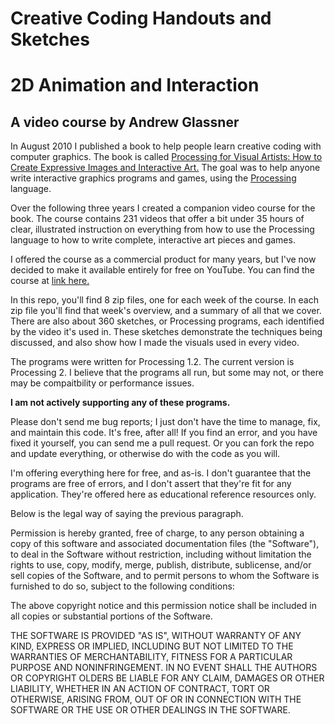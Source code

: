# Creative Coding Handouts and Sketches

# 2D Animation and Interaction
## A video course by Andrew Glassner

In August 2010 I published a book to help people learn creative coding with computer graphics.
The book is called
[Processing for Visual Artists: How to Create Expressive Images and Interactive Art.](https://www.amazon.com/dp/1568817169)
The goal was to help anyone write interactive graphics programs and games,
using the [Processing](https://processing.org/) language.

Over the following three years I created a companion video course for the book.
The course contains 231 videos that offer a bit under 35 hours of clear, illustrated
instruction on everything from how to use the Processing language to how to write
complete, interactive art pieces and games.

I offered the course as a commercial product for many years, but I've now decided to
make it available entirely for free on YouTube.
You can find the course at [link here.](https://link-here)

In this repo, you'll find 8 zip files, one for each week of the course. In each zip
file you'll find that week's overview, and a summary of all that we cover.
There are also about 360 sketches, or Processing programs, each identified by the
video it's used in. These sketches demonstrate the techniques being discussed,
and also show how I made the visuals used in every video.

The programs were written for Processing 1.2. The current version is Processing 2.
I believe that the programs all run, but some may not, or there may be compaitbility
or performance issues. 

**I am not actively supporting any of these programs.** 

Please don't send me bug reports; I just don't have the time to manage, fix, and
maintain this code. It's free, after all! If you find an error, and you
have fixed it yourself, you can send me a pull request. Or you can fork the repo
and update everything, or otherwise do with the code as you will.

I'm offering everything here for free, and as-is. I don't guarantee that the programs
are free of errors, and I don't assert that they're fit for any application. They're
offered here as educational reference resources only.

Below is the legal way of saying the previous paragraph.

Permission is hereby granted, free of charge, to any person obtaining a copy of this 
software and associated documentation files (the "Software"), to deal in the Software 
without restriction, including without limitation the rights to use, copy, modify, 
merge, publish, distribute, sublicense, and/or sell copies of the Software, and to 
permit persons to whom the Software is furnished to do so, subject to the following conditions:

The above copyright notice and this permission notice shall be included in all 
copies or substantial portions of the Software.

THE SOFTWARE IS PROVIDED "AS IS", WITHOUT WARRANTY OF ANY KIND, EXPRESS OR IMPLIED, 
INCLUDING BUT NOT LIMITED TO THE WARRANTIES OF MERCHANTABILITY, FITNESS FOR A 
PARTICULAR PURPOSE AND NONINFRINGEMENT. IN NO EVENT SHALL THE AUTHORS OR COPYRIGHT 
OLDERS BE LIABLE FOR ANY CLAIM, DAMAGES OR OTHER LIABILITY, WHETHER IN AN ACTION 
OF CONTRACT, TORT OR OTHERWISE, ARISING FROM, OUT OF OR IN CONNECTION WITH THE 
SOFTWARE OR THE USE OR OTHER DEALINGS IN THE SOFTWARE. 
